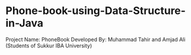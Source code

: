 # Phone-book-using-Data-Structure-in-Java
Project Name: PhoneBook Developed By: Muhammad Tahir and Amjad Ali (Students of Sukkur IBA University)
